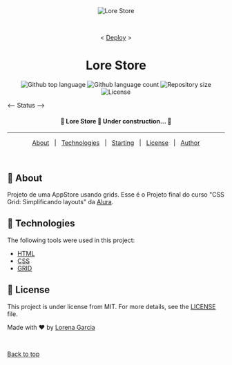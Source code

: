 <div align="center" id="top"> 
  <img src="assets/css/img/LoreStore.png" alt="Lore Store" />

  &#xa0;

  < <a href="https://lore-store.vercel.app/">Deploy</a> >
</div>

<h1 align="center">Lore Store</h1>

<p align="center">
  <img alt="Github top language" src="https://img.shields.io/github/languages/top/loresgarcia/lore-store?color=56BEB8">

  <img alt="Github language count" src="https://img.shields.io/github/languages/count/loresgarcia/lore-store?color=56BEB8">

  <img alt="Repository size" src="https://img.shields.io/github/repo-size/loresgarcia/lore-store?color=56BEB8">

  <img alt="License" src="https://img.shields.io/github/license/loresgarcia/lore-store?color=56BEB8">

  <!-- <img alt="Github issues" src="https://img.shields.io/github/issues/{{YOUR_GITHUB_USERNAME}}/lore-store?color=56BEB8" /> -->

  <!-- <img alt="Github forks" src="https://img.shields.io/github/forks/{{YOUR_GITHUB_USERNAME}}/lore-store?color=56BEB8" /> -->

  <!-- <img alt="Github stars" src="https://img.shields.io/github/stars/{{YOUR_GITHUB_USERNAME}}/lore-store?color=56BEB8" /> -->
</p>

<-- Status -->

<h4 align="center"> 
	🚧  Lore Store 🚀 Under construction...  🚧
</h4> 

<hr>

<p align="center">
  <a href="#dart-about">About</a> &#xa0; | &#xa0; 
  <a href="#rocket-technologies">Technologies</a> &#xa0; | &#xa0;
  <a href="#checkered_flag-starting">Starting</a> &#xa0; | &#xa0;
  <a href="#memo-license">License</a> &#xa0; | &#xa0;
  <a href="https://github.com/loresgarcia" target="_blank">Author</a>
</p>

<br>

## :dart: About ##

Projeto de uma AppStore usando grids.
Esse é o Projeto final do curso "CSS Grid: Simplificando layouts" da [Alura](https://cursos.alura.com.br/course/css-grid-layout).


## :rocket: Technologies ##

The following tools were used in this project:

- [HTML](https://developer.mozilla.org/pt-BR/docs/Web/HTML)
- [CSS](https://developer.mozilla.org/pt-BR/docs/Web/CSS)
- [GRID](https://developer.mozilla.org/pt-BR/docs/Web/CSS/CSS_Grid_Layout/Basic_Concepts_of_Grid_Layout)



## :memo: License ##

This project is under license from MIT. For more details, see the [LICENSE](LICENSE.md) file.


Made with :heart: by <a href="https://github.com/loresgarcia" target="_blank">Lorena Garcia</a>

&#xa0;

<a href="#top">Back to top</a>
